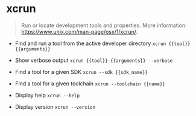 # xcrun
> Run or locate development tools and properties.
> More information: <https://www.unix.com/man-page/osx/1/xcrun/>.

- Find and run a tool from the active developer directory
`xcrun {{tool}} {{arguments}}`

- Show verbose output
`xcrun {{tool}} {{arguments}} --verbose`

- Find a tool for a given SDK
`xcrun --sdk {{sdk_name}}`

- Find a tool for a given toolchain
`xcrun --toolchain {{name}}`

- Display help
`xcrun --help`

- Display version
`xcrun --version`
